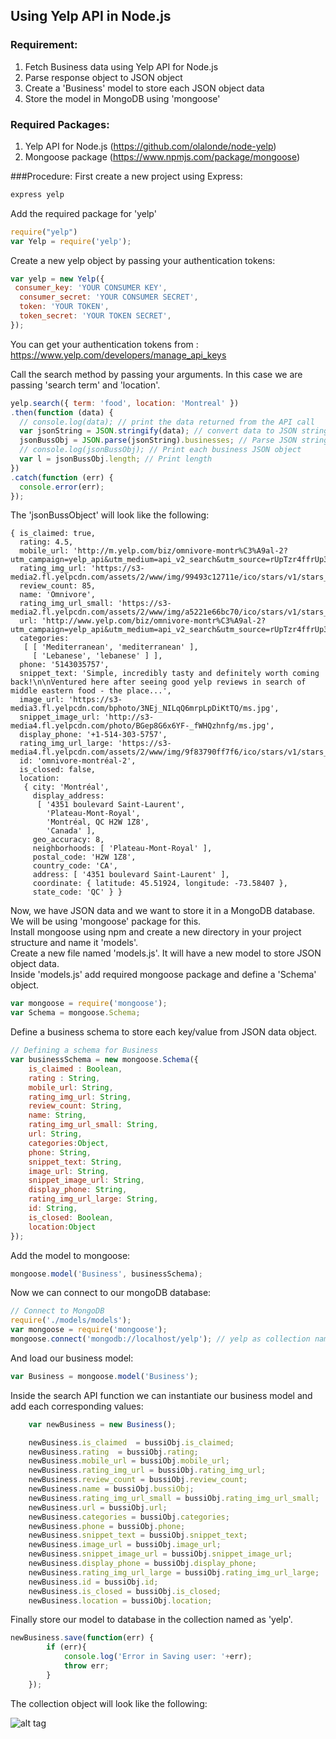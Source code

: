 ## Using Yelp API in Node.js</br>
### Requirement:
1. Fetch Business data using Yelp API for Node.js </br>
2. Parse response object to JSON object </br>
3. Create a 'Business' model to store each JSON object data</br>
4. Store the model in MongoDB using 'mongoose'</br>

### Required Packages:
1. Yelp API for Node.js (https://github.com/olalonde/node-yelp) </br>
2. Mongoose package (https://www.npmjs.com/package/mongoose) </br> 

###Procedure:
 First create a new project using Express:</br>
```javascript
express yelp
```
 Add the required package for 'yelp'</br>
```javascript
require("yelp")
var Yelp = require('yelp');
```
 Create a new yelp object by passing your authentication tokens:</br>
```javascript
var yelp = new Yelp({
 consumer_key: 'YOUR CONSUMER KEY',
  consumer_secret: 'YOUR CONSUMER SECRET',
  token: 'YOUR TOKEN',
  token_secret: 'YOUR TOKEN SECRET',
});
```
You can get your authentication tokens from : https://www.yelp.com/developers/manage_api_keys

 Call the search method by passing your arguments. In this case we are passing 'search term' and 'location'.</br>
```javascript
yelp.search({ term: 'food', location: 'Montreal' })
.then(function (data) {
  // console.log(data); // print the data returned from the API call
  var jsonString = JSON.stringify(data); // convert data to JSON string
  jsonBussObj = JSON.parse(jsonString).businesses; // Parse JSON string to JSON Object
  // console.log(jsonBussObj); // Print each business JSON object
  var l = jsonBussObj.length; // Print length
})
.catch(function (err) {
  console.error(err);
});
```
The 'jsonBussObject' will look like the following:</br>
```dictionary
{ is_claimed: true,
  rating: 4.5,
  mobile_url: 'http://m.yelp.com/biz/omnivore-montr%C3%A9al-2?utm_campaign=yelp_api&utm_medium=api_v2_search&utm_source=rUpTzr4ffrUp3zSHeX9yFQ',
  rating_img_url: 'https://s3-media2.fl.yelpcdn.com/assets/2/www/img/99493c12711e/ico/stars/v1/stars_4_half.png',
  review_count: 85,
  name: 'Omnivore',
  rating_img_url_small: 'https://s3-media2.fl.yelpcdn.com/assets/2/www/img/a5221e66bc70/ico/stars/v1/stars_small_4_half.png',
  url: 'http://www.yelp.com/biz/omnivore-montr%C3%A9al-2?utm_campaign=yelp_api&utm_medium=api_v2_search&utm_source=rUpTzr4ffrUp3zSHeX9yFQ',
  categories: 
   [ [ 'Mediterranean', 'mediterranean' ],
     [ 'Lebanese', 'lebanese' ] ],
  phone: '5143035757',
  snippet_text: 'Simple, incredibly tasty and definitely worth coming back!\n\nVentured here after seeing good yelp reviews in search of middle eastern food - the place...',
  image_url: 'https://s3-media3.fl.yelpcdn.com/bphoto/3NEj_NILqQ6mrpLpDiKtTQ/ms.jpg',
  snippet_image_url: 'http://s3-media4.fl.yelpcdn.com/photo/BGep8G6x6YF-_fWHQzhnfg/ms.jpg',
  display_phone: '+1-514-303-5757',
  rating_img_url_large: 'https://s3-media4.fl.yelpcdn.com/assets/2/www/img/9f83790ff7f6/ico/stars/v1/stars_large_4_half.png',
  id: 'omnivore-montréal-2',
  is_closed: false,
  location: 
   { city: 'Montréal',
     display_address: 
      [ '4351 boulevard Saint-Laurent',
        'Plateau-Mont-Royal',
        'Montréal, QC H2W 1Z8',
        'Canada' ],
     geo_accuracy: 8,
     neighborhoods: [ 'Plateau-Mont-Royal' ],
     postal_code: 'H2W 1Z8',
     country_code: 'CA',
     address: [ '4351 boulevard Saint-Laurent' ],
     coordinate: { latitude: 45.51924, longitude: -73.58407 },
     state_code: 'QC' } }
```
 Now, we have JSON data and we want to store it in a MongoDB database. We will be using 'mongoose' package for this.</br>
 Install mongoose using npm and create a new directory in your project structure and name it 'models'. </br>
 Create a new file named 'models.js'. It will have a new model to store JSON object data. </br>
 Inside 'models.js' add required mongoose package and define a 'Schema' object.</br>
```javascript
var mongoose = require('mongoose');
var Schema = mongoose.Schema;
```
 Define a business schema to store each key/value from JSON data object.
```javascript
// Defining a schema for Business
var businessSchema = new mongoose.Schema({
    is_claimed : Boolean,
    rating : String,
    mobile_url: String,
    rating_img_url: String,
    review_count: String,
    name: String,
    rating_img_url_small: String,
    url: String,
    categories:Object,
    phone: String,
    snippet_text: String,
    image_url: String,
    snippet_image_url: String,
    display_phone: String,
    rating_img_url_large: String,
    id: String,
    is_closed: Boolean,
    location:Object 
});
```
 Add the model to mongoose:</br>
```javascript
mongoose.model('Business', businessSchema);
```
 Now we can connect to our mongoDB database: </br>
```javascript
// Connect to MongoDB
require('./models/models');
var mongoose = require('mongoose');
mongoose.connect('mongodb://localhost/yelp'); // yelp as collection name 
```
And load our business model:
```javascript
var Business = mongoose.model('Business');
```
 Inside the search API function we can instantiate our business model and add each corresponding values:
```javascript
    var newBusiness = new Business();

    newBusiness.is_claimed  = bussiObj.is_claimed;
    newBusiness.rating  = bussiObj.rating;
    newBusiness.mobile_url = bussiObj.mobile_url;
    newBusiness.rating_img_url = bussiObj.rating_img_url;
    newBusiness.review_count = bussiObj.review_count;
    newBusiness.name = bussiObj.bussiObj;
    newBusiness.rating_img_url_small = bussiObj.rating_img_url_small;
    newBusiness.url = bussiObj.url;
    newBusiness.categories = bussiObj.categories;
    newBusiness.phone = bussiObj.phone;
    newBusiness.snippet_text = bussiObj.snippet_text;
    newBusiness.image_url = bussiObj.image_url;
    newBusiness.snippet_image_url = bussiObj.snippet_image_url;
    newBusiness.display_phone = bussiObj.display_phone;
    newBusiness.rating_img_url_large = bussiObj.rating_img_url_large;
    newBusiness.id = bussiObj.id;
    newBusiness.is_closed = bussiObj.is_closed;
    newBusiness.location = bussiObj.location;
```
 Finally store our model to database in the collection named as 'yelp'.
```javascript
newBusiness.save(function(err) {
        if (err){
            console.log('Error in Saving user: '+err);  
            throw err;  
        }
    });
```
The collection object will look like the following:

![alt tag](https://github.com/sudhansusingh22/soMEAN/blob/master/yelp/yelp_collection.png)


